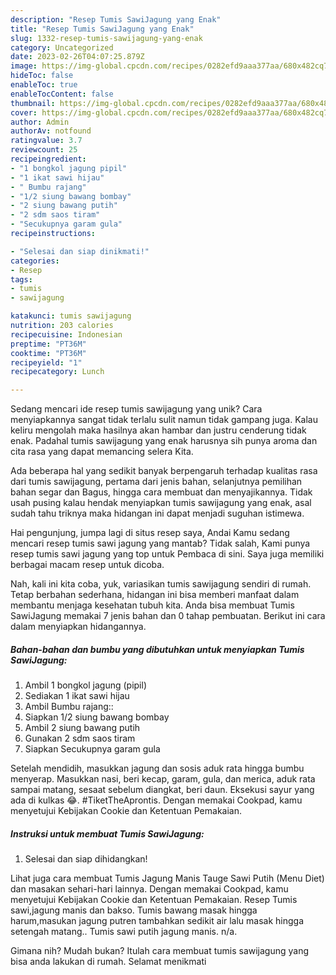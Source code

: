 ```yaml
---
description: "Resep Tumis SawiJagung yang Enak"
title: "Resep Tumis SawiJagung yang Enak"
slug: 1332-resep-tumis-sawijagung-yang-enak
category: Uncategorized
date: 2023-02-26T04:07:25.879Z
image: https://img-global.cpcdn.com/recipes/0282efd9aaa377aa/680x482cq70/tumis-sawijagung-foto-resep-utama.jpg
hideToc: false
enableToc: true
enableTocContent: false
thumbnail: https://img-global.cpcdn.com/recipes/0282efd9aaa377aa/680x482cq70/tumis-sawijagung-foto-resep-utama.jpg
cover: https://img-global.cpcdn.com/recipes/0282efd9aaa377aa/680x482cq70/tumis-sawijagung-foto-resep-utama.jpg
author: Admin
authorAv: notfound
ratingvalue: 3.7
reviewcount: 25
recipeingredient:
- "1 bongkol jagung pipil"
- "1 ikat sawi hijau"
- " Bumbu rajang"
- "1/2 siung bawang bombay"
- "2 siung bawang putih"
- "2 sdm saos tiram"
- "Secukupnya garam gula"
recipeinstructions:

- "Selesai dan siap dinikmati!"
categories:
- Resep
tags:
- tumis
- sawijagung

katakunci: tumis sawijagung 
nutrition: 203 calories
recipecuisine: Indonesian
preptime: "PT36M"
cooktime: "PT36M"
recipeyield: "1"
recipecategory: Lunch

---
```





Sedang mencari ide resep tumis sawijagung yang unik? Cara menyiapkannya sangat tidak terlalu sulit namun tidak gampang juga. Kalau keliru mengolah maka hasilnya akan hambar dan justru cenderung tidak enak. Padahal tumis sawijagung yang enak harusnya sih punya aroma dan cita rasa yang dapat memancing selera Kita.





Ada beberapa hal yang sedikit banyak berpengaruh terhadap kualitas rasa dari tumis sawijagung, pertama dari jenis bahan, selanjutnya pemilihan bahan segar dan Bagus, hingga cara membuat dan menyajikannya. Tidak usah pusing kalau hendak menyiapkan tumis sawijagung yang enak,      asal sudah tahu triknya maka hidangan ini dapat menjadi suguhan istimewa.














Hai pengunjung, jumpa lagi di situs resep saya, Andai Kamu sedang mencari resep tumis sawi jagung yang mantab? Tidak salah, Kami punya resep tumis sawi jagung yang top untuk Pembaca di sini. Saya juga memiliki berbagai macam resep untuk dicoba.






Nah, kali ini kita coba, yuk, variasikan tumis sawijagung sendiri di rumah. Tetap berbahan sederhana, hidangan ini bisa memberi manfaat dalam membantu menjaga kesehatan tubuh kita. Anda bisa membuat Tumis SawiJagung memakai 7 jenis bahan dan 0 tahap pembuatan. Berikut ini cara dalam menyiapkan hidangannya.

<!--inarticleads1-->

##### Bahan-bahan dan bumbu yang dibutuhkan untuk menyiapkan Tumis SawiJagung:

1. Ambil 1 bongkol jagung (pipil)
1. Sediakan 1 ikat sawi hijau
1. Ambil  Bumbu rajang::
1. Siapkan 1/2 siung bawang bombay
1. Ambil 2 siung bawang putih
1. Gunakan 2 sdm saos tiram
1. Siapkan Secukupnya garam gula


Setelah mendidih, masukkan jagung dan sosis aduk rata hingga bumbu menyerap. Masukkan nasi, beri kecap, garam, gula, dan merica, aduk rata sampai matang, sesaat sebelum diangkat, beri daun. Eksekusi sayur yang ada di kulkas 😂. #TiketTheAprontis. Dengan memakai Cookpad, kamu menyetujui Kebijakan Cookie dan Ketentuan Pemakaian. 

<!--inarticleads2-->

##### Instruksi untuk membuat Tumis SawiJagung:


1. Selesai dan siap dihidangkan!

Lihat juga cara membuat Tumis Jagung Manis Tauge Sawi Putih (Menu Diet) dan masakan sehari-hari lainnya. Dengan memakai Cookpad, kamu menyetujui Kebijakan Cookie dan Ketentuan Pemakaian. Resep Tumis sawi,jagung manis dan bakso. Tumis bawang masak hingga harum,masukan jagung putren tambahkan sedikit air lalu masak hingga setengah matang.. Tumis sawi putih jagung manis. n/a. 

Gimana nih? Mudah bukan? Itulah cara membuat tumis sawijagung yang bisa anda lakukan di rumah. Selamat menikmati
